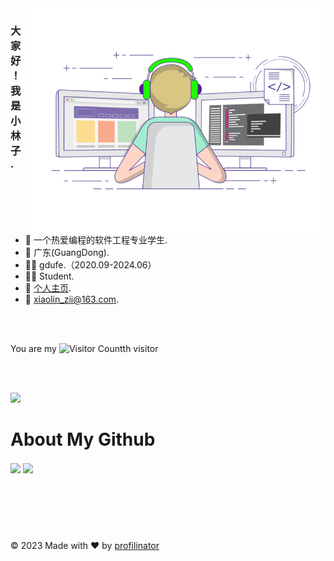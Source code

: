 
<img align="right" top='60' alt="GIF" src="https://raw.githubusercontent.com/devSouvik/devSouvik/master/gif3.gif" width="480"/>



### 大家好！我是小林子 .

<br/>

- 🍒  一个热爱编程的软件工程专业学生.
- 📍  广东(GuangDong).
- 👨‍🎓  gdufe.（2020.09-2024.06）
- 👩‍💻  Student.
- 🏡  [个人主页](https://tobeyou.cn).
- 📧  [xiaolin_zii@163.com](mailto:xiaolin_zii@163.com).
<br/>
<br/>

You are my ![Visitor Count](https://profile-counter.glitch.me/xiaolin-zi/count.svg)th visitor

<br/>
<br/>

<img src="[https://github-readme-activity-graph.vercel.app/graph?username=xiaolin-zi&theme=xcode&bg_color=FF000000&hide_border=true](https://camo.githubusercontent.com/ada2818da92a7e701b31544ca160a46e7ae84c502a85b5f22131b7664cae00fc/68747470733a2f2f63646e2e6a7364656c6976722e6e65742f67682f73756e3032323553554e2f73756e3032323553554e2f6769746875622d6d6574726963732f63616c656e6461722e66756c6c2e737667)"></img>

# About My Github

<!--[![Top Langs](https://github-readme-stats.vercel.app/api/top-langs/?username=xiaolin-zi&layout=compact&langs_count=8&theme=cobalt)](https://github.com/xiaolin-zi/github-readme-stats)

[![Top Langs](https://github-readme-stats.vercel.app/api?username=xiaolin-zi&show_icons=true&theme=cobalt)](https://github.com/xiaolin-zi/github-readme-stats)-->

<div align="left">
<img height='180' src="https://github-readme-stats.vercel.app/api/top-langs/?username=xiaolin-zi&hide=html,css,Jupyter+Notebook,ruby,javascript,Makefile,Less,TypeScript,Starlark,Groovy,Shell,Batchfile&layout=compact&langs_count=8&theme=cobalt" align="center" />
<img height='180' src="https://github-readme-stats.vercel.app/api?username=xiaolin-zi&show_icons=true&theme=cobalt" align="center" />
</div>  

<br/>  





  

<br/>  
<br/>  
<br/>  


#

© 2023 Made with ❤ by [profilinator](https://profilinator.rishav.dev/)

<br/>  <br/>

